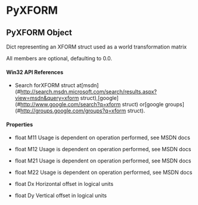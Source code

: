 # PyXFORM

## PyXFORM Object



Dict representing an XFORM struct used as a world transformation matrix 

All members are optional, defaulting to 0\.0\.

#### Win32 API References


  - Search forXFORM struct at[msdn](#http://search.msdn.microsoft.com/search/results.aspx?view=msdn&query=xform struct),[google](#http://www.google.com/search?q=xform struct) or[google groups](#http://groups.google.com/groups?q=xform struct)\.

#### Properties

  - float M11
    Usage is dependent on operation performed, see MSDN docs

  - float M12
    Usage is dependent on operation performed, see MSDN docs

  - float M21
    Usage is dependent on operation performed, see MSDN docs

  - float M22
    Usage is dependent on operation performed, see MSDN docs

  - float Dx
    Horizontal offset in logical units

  - float Dy
    Vertical offset in logical units